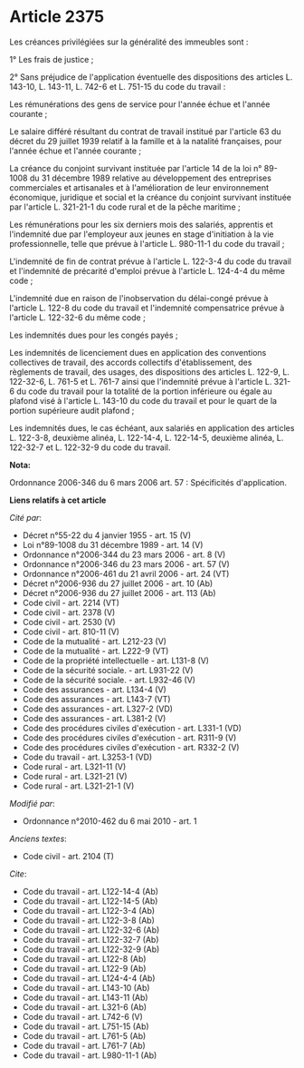 # Article 2375

Les créances privilégiées sur la généralité des immeubles sont : 

1° Les frais de justice ; 

2° Sans préjudice de l'application éventuelle des dispositions des articles L. 143-10, L. 143-11, L. 742-6 et L. 751-15 du
code du travail : 

Les rémunérations des gens de service pour l'année échue et l'année courante ; 

Le salaire différé résultant du contrat de travail institué par l'article 63 du décret du 29 juillet 1939 relatif à la
famille et à la natalité françaises, pour l'année échue et l'année courante ; 

La créance du conjoint survivant instituée par l'article 14 de la loi n° 89-1008 du 31 décembre 1989 relative au
développement des entreprises commerciales et artisanales et à l'amélioration de leur environnement économique, juridique et
social et la créance du conjoint survivant instituée par l'article L. 321-21-1 du code rural et de la pêche maritime ; 

Les rémunérations pour les six derniers mois des salariés, apprentis et l'indemnité due par l'employeur aux jeunes en stage
d'initiation à la vie professionnelle, telle que prévue à l'article L. 980-11-1 du code du travail ; 

L'indemnité de fin de contrat prévue à l'article L. 122-3-4 du code du travail et l'indemnité de précarité d'emploi prévue à
l'article L. 124-4-4 du même code ; 

L'indemnité due en raison de l'inobservation du délai-congé prévue à l'article L. 122-8 du code du travail et l'indemnité
compensatrice prévue à l'article L. 122-32-6 du même code ; 

Les indemnités dues pour les congés payés ; 

Les indemnités de licenciement dues en application des conventions collectives de travail, des accords collectifs
d'établissement, des règlements de travail, des usages, des dispositions des articles L. 122-9, L. 122-32-6, L. 761-5 et L.
761-7 ainsi que l'indemnité prévue à l'article L. 321-6 du code du travail pour la totalité de la portion inférieure ou égale
au plafond visé à l'article L. 143-10 du code du travail et pour le quart de la portion supérieure audit plafond ; 

Les indemnités dues, le cas échéant, aux salariés en application des articles L. 122-3-8, deuxième alinéa, L. 122-14-4, L.
122-14-5, deuxième alinéa, L. 122-32-7 et L. 122-32-9 du code du travail.

**Nota:**

Ordonnance 2006-346 du 6 mars 2006 art. 57 : Spécificités d'application.

**Liens relatifs à cet article**

_Cité par_:

  - Décret n°55-22 du 4 janvier 1955 - art. 15 (V)
  - Loi n°89-1008 du 31 décembre 1989 - art. 14 (V)
  - Ordonnance n°2006-344 du 23 mars 2006 - art. 8 (V)
  - Ordonnance n°2006-346 du 23 mars 2006 - art. 57 (V)
  - Ordonnance n°2006-461 du 21 avril 2006 - art. 24 (VT)
  - Décret n°2006-936 du 27 juillet 2006 - art. 10 (Ab)
  - Décret n°2006-936 du 27 juillet 2006 - art. 113 (Ab)
  - Code civil - art. 2214 (VT)
  - Code civil - art. 2378 (V)
  - Code civil - art. 2530 (V)
  - Code civil - art. 810-11 (V)
  - Code de la mutualité - art. L212-23 (V)
  - Code de la mutualité - art. L222-9 (VT)
  - Code de la propriété intellectuelle - art. L131-8 (V)
  - Code de la sécurité sociale. - art. L931-22 (V)
  - Code de la sécurité sociale. - art. L932-46 (V)
  - Code des assurances - art. L134-4 (V)
  - Code des assurances - art. L143-7 (VT)
  - Code des assurances - art. L327-2 (VD)
  - Code des assurances - art. L381-2 (V)
  - Code des procédures civiles d'exécution - art. L331-1 (VD)
  - Code des procédures civiles d'exécution - art. R311-9 (V)
  - Code des procédures civiles d'exécution - art. R332-2 (V)
  - Code du travail - art. L3253-1 (VD)
  - Code rural - art. L321-11 (V)
  - Code rural - art. L321-21 (V)
  - Code rural - art. L321-21-1 (V)

_Modifié par_:

  - Ordonnance n°2010-462 du 6 mai 2010 - art. 1

_Anciens textes_:

  - Code civil - art. 2104 (T)

_Cite_:

  - Code du travail - art. L122-14-4 (Ab)
  - Code du travail - art. L122-14-5 (Ab)
  - Code du travail - art. L122-3-4 (Ab)
  - Code du travail - art. L122-3-8 (Ab)
  - Code du travail - art. L122-32-6 (Ab)
  - Code du travail - art. L122-32-7 (Ab)
  - Code du travail - art. L122-32-9 (Ab)
  - Code du travail - art. L122-8 (Ab)
  - Code du travail - art. L122-9 (Ab)
  - Code du travail - art. L124-4-4 (Ab)
  - Code du travail - art. L143-10 (Ab)
  - Code du travail - art. L143-11 (Ab)
  - Code du travail - art. L321-6 (Ab)
  - Code du travail - art. L742-6 (V)
  - Code du travail - art. L751-15 (Ab)
  - Code du travail - art. L761-5 (Ab)
  - Code du travail - art. L761-7 (Ab)
  - Code du travail - art. L980-11-1 (Ab)
